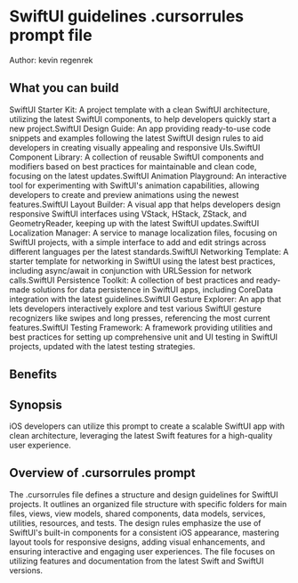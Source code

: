 # SwiftUI guidelines .cursorrules prompt file

Author: kevin regenrek

## What you can build
SwiftUI Starter Kit: A project template with a clean SwiftUI architecture, utilizing the latest SwiftUI components, to help developers quickly start a new project.SwiftUI Design Guide: An app providing ready-to-use code snippets and examples following the latest SwiftUI design rules to aid developers in creating visually appealing and responsive UIs.SwiftUI Component Library: A collection of reusable SwiftUI components and modifiers based on best practices for maintainable and clean code, focusing on the latest updates.SwiftUI Animation Playground: An interactive tool for experimenting with SwiftUI's animation capabilities, allowing developers to create and preview animations using the newest features.SwiftUI Layout Builder: A visual app that helps developers design responsive SwiftUI interfaces using VStack, HStack, ZStack, and GeometryReader, keeping up with the latest SwiftUI updates.SwiftUI Localization Manager: A service to manage localization files, focusing on SwiftUI projects, with a simple interface to add and edit strings across different languages per the latest standards.SwiftUI Networking Template: A starter template for networking in SwiftUI using the latest best practices, including async/await in conjunction with URLSession for network calls.SwiftUI Persistence Toolkit: A collection of best practices and ready-made solutions for data persistence in SwiftUI apps, including CoreData integration with the latest guidelines.SwiftUI Gesture Explorer: An app that lets developers interactively explore and test various SwiftUI gesture recognizers like swipes and long presses, referencing the most current features.SwiftUI Testing Framework: A framework providing utilities and best practices for setting up comprehensive unit and UI testing in SwiftUI projects, updated with the latest testing strategies.

## Benefits


## Synopsis
iOS developers can utilize this prompt to create a scalable SwiftUI app with clean architecture, leveraging the latest Swift features for a high-quality user experience.

## Overview of .cursorrules prompt
The .cursorrules file defines a structure and design guidelines for SwiftUI projects. It outlines an organized file structure with specific folders for main files, views, view models, shared components, data models, services, utilities, resources, and tests. The design rules emphasize the use of SwiftUI's built-in components for a consistent iOS appearance, mastering layout tools for responsive designs, adding visual enhancements, and ensuring interactive and engaging user experiences. The file focuses on utilizing features and documentation from the latest Swift and SwiftUI versions.

